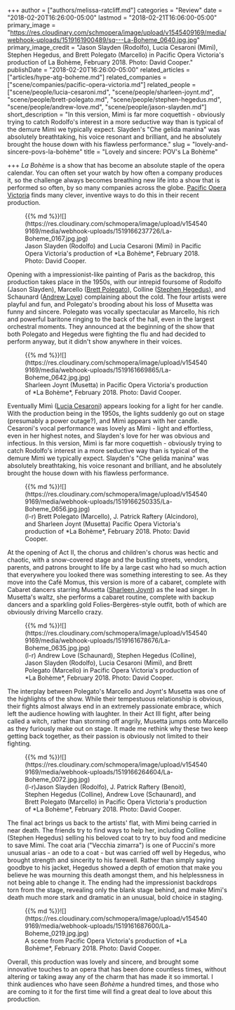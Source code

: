 +++
author = ["authors/melissa-ratcliff.md"]
categories = "Review"
date = "2018-02-20T16:26:00-05:00"
lastmod = "2018-02-21T16:06:00-05:00"
primary_image = "https://res.cloudinary.com/schmopera/image/upload/v1545409169/media/webhook-uploads/1519161900489/sq---La-Boheme_0640.jpg.jpg"
primary_image_credit = "Jason Slayden (Rodolfo), Lucia Cesaroni (Mimì), Stephen Hegedus, and Brett Polegato (Marcello) in Pacific Opera Victoria's production of La Bohème, February 2018. Photo: David Cooper."
publishDate = "2018-02-20T16:26:00-05:00"
related_articles = ["articles/hype-atg-boheme.md"]
related_companies = ["scene/companies/pacific-opera-victoria.md"]
related_people = ["scene/people/lucia-cesaroni.md", "scene/people/sharleen-joynt.md", "scene/people/brett-polegato.md", "scene/people/stephen-hegedus.md", "scene/people/andrew-love.md", "scene/people/jason-slayden.md"]
short_description = "In this version, Mimì is far more coquettish - obviously trying to catch Rodolfo&#039;s interest in a more seductive way than is typical of the demure Mimì we typically expect. Slayden&#039;s &quot;Che gelida manina&quot; was absolutely breathtaking, his voice resonant and brilliant, and he absolutely brought the house down with his flawless performance."
slug = "lovely-and-sincere-povs-la-bohème"
title = "Lovely and sincere: POV&#039;s La Bohème"

+++
*La Bohème* is a show that has become an absolute staple of the opera calendar. You can often set your watch by how often a company produces it, so the challenge always becomes breathing new life into a show that is performed so often, by so many companies across the globe. [Pacific Opera Victoria](/scene/companies/pacific-opera-victoria/) finds many clever, inventive ways to do this in their recent production.

<figure data-type="image">{{% md %}}![](https://res.cloudinary.com/schmopera/image/upload/v1545409169/media/webhook-uploads/1519166237726/La-Boheme_0167.jpg.jpg)
<figcaption>Jason Slayden (Rodolfo) and Lucia Cesaroni (Mimì) in Pacific Opera Victoria's production of *La Bohème*, February 2018. Photo: David Cooper.</figcaption>
</figure>

Opening with a impressionist-like painting of Paris as the backdrop, this production takes place in the 1950s, with our intrepid foursome of Rodolfo (Jason Slayden), Marcello ([Brett Polegato](/scene/people/brett-polegato/)), Colline ([Stephen Hegedus](/scene/people/stephen-hegedus/)), and Schaunard ([Andrew Love](/scene/people/andrew-love/)) complaining about the cold. The four artists were playful and fun, and Polegato's brooding about his loss of Musetta was funny and sincere. Polegato was vocally spectacular as Marcello, his rich and powerful baritone ringing to the back of the hall, even in the largest orchestral moments. They announced at the beginning of the show that both Polegato and Hegedus were fighting the flu and had decided to perform anyway, but it didn't show anywhere in their voices.

<figure data-type="image">{{% md %}}![](https://res.cloudinary.com/schmopera/image/upload/v1545409169/media/webhook-uploads/1519161669865/La-Boheme_0642.jpg.jpg)
<figcaption>Sharleen Joynt (Musetta) in Pacific Opera Victoria's production of *La Bohème*, February 2018. Photo: David Cooper.</figcaption>
</figure>

Eventually Mimì ([Lucia Cesaroni](/scene/people/lucia-cesaroni/)) appears looking for a light for her candle. With the production being in the 1950s, the lights suddenly go out on stage (presumably a power outage?), and Mimì appears with her candle. Cesaroni's vocal performance was lovely as Mimì - light and effortless, even in her highest notes, and Slayden's love for her was obvious and infectious. In this version, Mimì is far more coquettish - obviously trying to catch Rodolfo's interest in a more seductive way than is typical of the demure Mimì we typically expect. Slayden's "Che gelida manina" was absolutely breathtaking, his voice resonant and brilliant, and he absolutely brought the house down with his flawless performance.

<figure data-type="image">{{% md %}}![](https://res.cloudinary.com/schmopera/image/upload/v1545409169/media/webhook-uploads/1519166250335/La-Boheme_0656.jpg.jpg)
<figcaption>(l-r) Brett Polegato (Marcello), J. Patrick Raftery (Alcindoro), and Sharleen Joynt (Musetta) Pacific Opera Victoria's production of *La Bohème*, February 2018. Photo: David Cooper.</figcaption>
</figure>

At the opening of Act II, the chorus and children's chorus was hectic and chaotic, with a snow-covered stage and the bustling streets, vendors, parents, and patrons brought to life by a large cast who had so much action that everywhere you looked there was something interesting to see. As they move into the Café Momus, this version is more of a cabaret, complete with Cabaret dancers starring Musetta ([Sharleen Joynt](/scene/people/sharleen-joynt/)) as the lead singer. In Musetta's waltz, she performs a cabaret routine, complete with backup dancers and a sparkling gold Folies-Bergères-style outfit, both of which are obviously driving Marcello crazy.

<figure data-type="image">{{% md %}}![](https://res.cloudinary.com/schmopera/image/upload/v1545409169/media/webhook-uploads/1519161678676/La-Boheme_0635.jpg.jpg)
<figcaption>(l-r) Andrew Love (Schaunard), Stephen Hegedus (Colline), Jason Slayden (Rodolfo), Lucia Cesaroni (Mimì), and Brett Polegato (Marcello) in Pacific Opera Victoria's production of *La Bohème*, February 2018. Photo: David Cooper.</figcaption>
</figure>

The interplay between Polegato's Marcello and Joynt's Musetta was one of the highlights of the show. While their tempestuous relationship is obvious, their fights almost always end in an extremely passionate embrace, which left the audience howling with laughter. In their Act III fight, after being called a witch, rather than storming off angrily, Musetta jumps onto Marcello as they furiously make out on stage. It made me rethink why these two keep getting back together, as their passion is obviously not limited to their fighting.

<figure data-type="image">{{% md %}}![](https://res.cloudinary.com/schmopera/image/upload/v1545409169/media/webhook-uploads/1519166264604/La-Boheme_0072.jpg.jpg)
<figcaption>(l-r)Jason Slayden (Rodolfo), J. Patrick Raftery (Benoit), Stephen Hegedus (Colline), Andrew Love (Schaunard), and Brett Polegato (Marcello) in Pacific Opera Victoria's production of *La Bohème*, February 2018. Photo: David Cooper.</figcaption>
</figure>

The final act brings us back to the artists' flat, with Mimi being carried in near death. The friends try to find ways to help her, including Colline (Stephen Hegedus) selling his beloved coat to try to buy food and medicine to save Mimi. The coat aria ("Vecchia zimarra") is one of Puccini's more unusual arias - an ode to a coat - but was carried off well by Hegedus, who brought strength and sincerity to his farewell. Rather than simply saying goodbye to his jacket, Hegedus showed a depth of emotion that make you believe he was mourning this death amongst them, and his helplessness in not being able to change it. The ending had the impressionist backdrops torn from the stage, revealing only the blank stage behind, and make Mimì's death much more stark and dramatic in an unusual, bold choice in staging. 

<figure data-type="image">{{% md %}}![](https://res.cloudinary.com/schmopera/image/upload/v1545409169/media/webhook-uploads/1519161687600/La-Boheme_0219.jpg.jpg)
<figcaption>A scene from  Pacific Opera Victoria's production of *La Bohème*, February 2018. Photo: David Cooper.</figcaption>
</figure>

Overall, this production was lovely and sincere, and brought some innovative touches to an opera that has been done countless times, without altering or taking away any of the charm that has made it so immortal. I think audiences who have seen *Bohème* a hundred times, and those who are coming to it for the first time will find a great deal to love about this production.